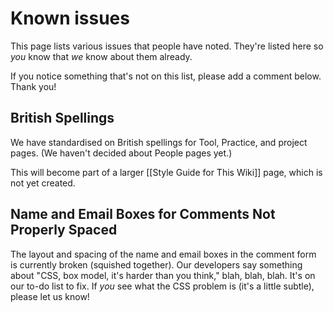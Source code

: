 # Known issues

This page lists various issues that people have noted. They're listed here so _you_ know that _we_ know about them already.

If you notice something that's not on this list, please add a comment below. Thank you!

## British Spellings

We have standardised on British spellings for Tool, Practice, and project pages. (We haven't decided about People pages yet.)

This will become part of a larger [[Style Guide for This Wiki]] page, which is not yet created.

## Name and Email Boxes for Comments Not Properly Spaced

The layout and spacing of the name and email boxes in the comment form is currently broken (squished together).  Our developers say something about "CSS, box model, it's harder than you think," blah, blah, blah.  It's on our to-do list to fix. If _you_ see what the CSS problem is (it's a little subtle), please let us know!
